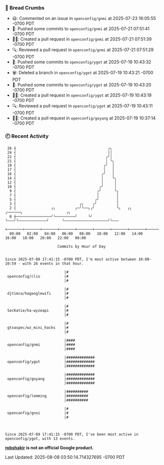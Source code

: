 ### 🍞 Bread Crumbs

 * 😃: Commented on an issue in `openconfig/gnmi` at 2025-07-23 16:05:55 -0700 PDT
 * 🚢: Pushed some commits to `openconfig/gnmi` at 2025-07-21 07:51:41 -0700 PDT
 * ✍🏼: Created a pull request in `openconfig/gnmi` at 2025-07-21 07:51:39 -0700 PDT
 * 🔍: Reviewed a pull request in  `openconfig/gnmi` at 2025-07-21 07:51:29 -0700 PDT
 * 🚢: Pushed some commits to `openconfig/ygot` at 2025-07-19 10:43:32 -0700 PDT
 * 🗑: Deleted a branch in `openconfig/ygot` at 2025-07-19 10:43:21 -0700 PDT
 * 🚢: Pushed some commits to `openconfig/ygot` at 2025-07-19 10:43:20 -0700 PDT
 * ✍🏼: Created a pull request in `openconfig/ygot` at 2025-07-19 10:43:19 -0700 PDT
 * 🔍: Reviewed a pull request in  `openconfig/ygot` at 2025-07-19 10:43:11 -0700 PDT
 * ✍🏼: Created a pull request in `openconfig/goyang` at 2025-07-19 10:37:14 -0700 PDT

### 🕘 Recent Activity
```
 26 ┼                                          ╭╮
 24 ┤                                          ││
 22 ┤                                         ╭╯│
 21 ┤                                         │ ╰╮
 19 ┤                                        ╭╯  │
 17 ┤                                        │   │
 16 ┤                                       ╭╯   │
 14 ┤                                       │    ╰╮
 12 ┤                                       │     │
 10 ┤                                      ╭╯     │
  9 ┤                                     ╭╯      ╰╮
  7 ┤                                     │        │
  5 ┤                                    ╭╯        │
  3 ┤                             ╭╮    ╭╯         │
  2 ┤                ╭╮         ╭─╯╰──╮╭╯          ╰╮   ╭╮             ╭──────╮                    ╭╮
  0 ┼────────────────╯╰─────────╯     ╰╯            ╰───╯╰─────────────╯      ╰────────────────────╯╰───
    +───────+───────+───────+───────+───────+───────+───────+───────+───────+───────+───────+───────+────
  00:00   02:00   04:00   06:00   08:00   10:00   12:00   14:00   16:00   18:00   20:00   22:00   00:00   

						Commits by Hour of Day


Since 2025-07-09 17:41:15 -0700 PDT, I'm most active between 10:00-10:59 - with 26 events in that hour.

```



```
                           |#
 openconfig/clio           |#
                           |#

                           |#
 djtimca/hagooglewifi      |#
                           |#

                           |#
 SecKatie/ha-wyzeapi       |#
                           |#

                           |#
 gtxaspec/wz_mini_hacks    |#
                           |#

                           |####
 openconfig/gnmi           |####
                           |####

                           |#############
 openconfig/ygot           |#############
                           |#############

                           |#############
 openconfig/goyang         |#############
                           |#############

                           |##########
 openconfig/lemming        |##########
                           |##########

                           |#
 openconfig/gnoi           |#
                           |#



Since 2025-07-09 17:41:15 -0700 PDT, I've been most active in openconfig/ygot, with 13 events.

```
**[robshakir](mailto:robjs@google.com) is not an official Google product.**  


Last Updated: 2025-08-08 03:50:14.714327695 -0700 PDT
